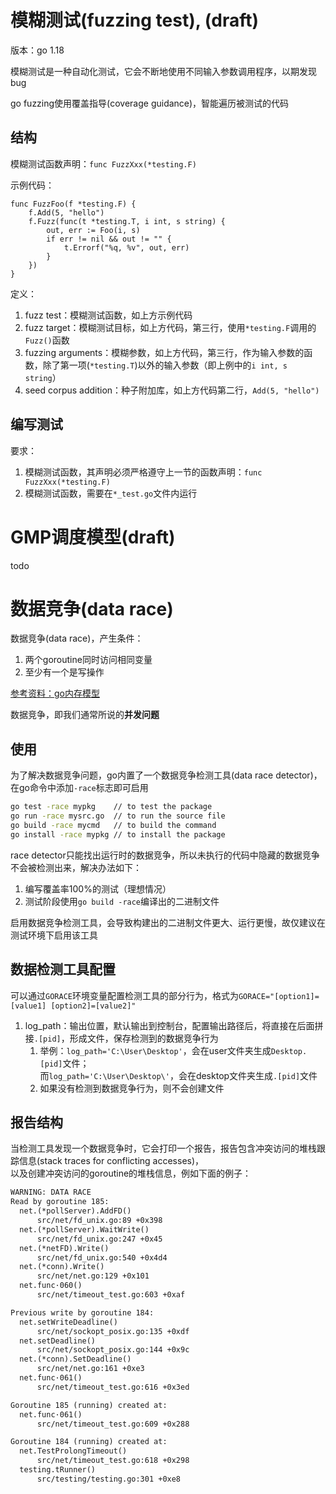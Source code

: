 # 模糊测试(fuzzing test), (draft)

版本：go 1.18

模糊测试是一种自动化测试，它会不断地使用不同输入参数调用程序，以期发现bug

go fuzzing使用覆盖指导(coverage guidance)，智能遍历被测试的代码

## 结构

模糊测试函数声明：`func FuzzXxx(*testing.F)`

示例代码：

```code 
func FuzzFoo(f *testing.F) {
    f.Add(5, "hello")
    f.Fuzz(func(t *testing.T, i int, s string) {
        out, err := Foo(i, s)
        if err != nil && out != "" {
            t.Errorf("%q, %v", out, err)
        }
    })
}
```

定义：

1. fuzz test：模糊测试函数，如上方示例代码
2. fuzz target：模糊测试目标，如上方代码，第三行，使用`*testing.F`调用的`Fuzz()`函数
3. fuzzing arguments：模糊参数，如上方代码，第三行，作为输入参数的函数，除了第一项(`*testing.T`)以外的输入参数（即上例中的`i int, s string`）
4. seed corpus addition：种子附加库，如上方代码第二行，`Add(5, "hello")`

## 编写测试

要求：

1. 模糊测试函数，其声明必须严格遵守上一节的函数声明：`func FuzzXxx(*testing.F)`
2. 模糊测试函数，需要在`*_test.go`文件内运行

# GMP调度模型(draft)

todo

# 数据竞争(data race)

数据竞争(data race)，产生条件：

1. 两个goroutine同时访问相同变量
2. 至少有一个是写操作

[参考资料：go内存模型](https://go.dev/ref/mem/)

数据竞争，即我们通常所说的**并发问题**

## 使用

为了解决数据竞争问题，go内置了一个数据竞争检测工具(data race detector)，在go命令中添加`-race`标志即可启用

```cmd 
go test -race mypkg    // to test the package
go run -race mysrc.go  // to run the source file
go build -race mycmd   // to build the command
go install -race mypkg // to install the package
```

race detector只能找出运行时的数据竞争，所以未执行的代码中隐藏的数据竞争不会被检测出来，解决办法如下：

1. 编写覆盖率100%的测试（理想情况）
2. 测试阶段使用`go build -race`编译出的二进制文件

启用数据竞争检测工具，会导致构建出的二进制文件更大、运行更慢，故仅建议在测试环境下启用该工具

## 数据检测工具配置

可以通过`GORACE`环境变量配置检测工具的部分行为，格式为`GORACE="[option1]=[value1] [option2]=[value2]"`

1. log_path：输出位置，默认输出到控制台，配置输出路径后，将直接在后面拼接`.[pid]`，形成文件，保存检测到的数据竞争行为
    1. 举例：`log_path='C:\User\Desktop'`，会在user文件夹生成`Desktop.[pid]`文件；  
       而`log_path='C:\User\Desktop\'`，会在desktop文件夹生成`.[pid]`文件
    2. 如果没有检测到数据竞争行为，则不会创建文件

## 报告结构

当检测工具发现一个数据竞争时，它会打印一个报告，报告包含冲突访问的堆栈跟踪信息(stack traces for conflicting accesses)，  
以及创建冲突访问的goroutine的堆栈信息，例如下面的例子：

```txt 
WARNING: DATA RACE
Read by goroutine 185:
  net.(*pollServer).AddFD()
      src/net/fd_unix.go:89 +0x398
  net.(*pollServer).WaitWrite()
      src/net/fd_unix.go:247 +0x45
  net.(*netFD).Write()
      src/net/fd_unix.go:540 +0x4d4
  net.(*conn).Write()
      src/net/net.go:129 +0x101
  net.func·060()
      src/net/timeout_test.go:603 +0xaf

Previous write by goroutine 184:
  net.setWriteDeadline()
      src/net/sockopt_posix.go:135 +0xdf
  net.setDeadline()
      src/net/sockopt_posix.go:144 +0x9c
  net.(*conn).SetDeadline()
      src/net/net.go:161 +0xe3
  net.func·061()
      src/net/timeout_test.go:616 +0x3ed

Goroutine 185 (running) created at:
  net.func·061()
      src/net/timeout_test.go:609 +0x288

Goroutine 184 (running) created at:
  net.TestProlongTimeout()
      src/net/timeout_test.go:618 +0x298
  testing.tRunner()
      src/testing/testing.go:301 +0xe8
```
